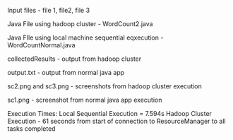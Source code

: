 Input files - file 1, file2, file 3

Java File using hadoop cluster - WordCount2.java

Java FIle using local machine sequential eqxecution - WordCountNormal.java

collectedResults - output from hadoop cluster

output.txt - output from normal java app

sc2.png and sc3.png - screenshots from hadoop cluster execution

sc1.png - screenshot from normal java app execution

Execution Times:
Local Sequential Execution = 7.594s
Hadoop Cluster Execution - 61 seconds from start of connection to ResourceManager to all tasks completed
